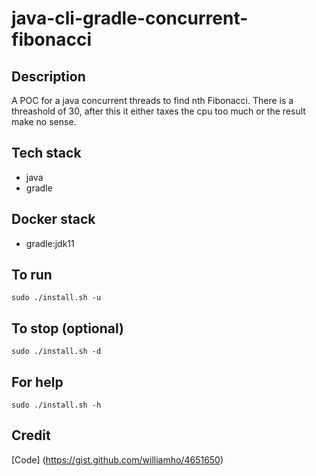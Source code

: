 # java-cli-gradle-concurrent-fibonacci

## Description
A POC for a java concurrent threads to
find nth Fibonacci.
There is a threashold of 30, after this
it either taxes the cpu too much or the result
make no sense.

## Tech stack
- java
- gradle

## Docker stack
- gradle:jdk11

## To run
`sudo ./install.sh -u`

## To stop (optional)
`sudo ./install.sh -d`

## For help
`sudo ./install.sh -h`

## Credit
[Code] (https://gist.github.com/williamho/4651650)
